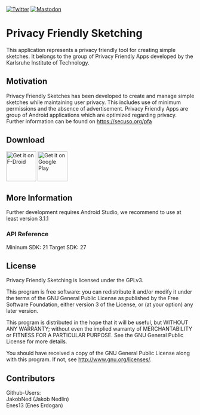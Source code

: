 [![Twitter](https://img.shields.io/badge/twitter-@SECUSOResearch-%231DA1F2.svg?&style=flat-square&logo=twitter&logoColor=1DA1F2)][Twitter]
[![Mastodon](https://img.shields.io/badge/mastodon-@SECUSO__Research@baw%C3%BC.social-%233088D4.svg?&style=flat-square&logo=mastodon&logoColor=3088D4)][Mastodon]

[Mastodon]: https://xn--baw-joa.social/@SECUSO_Research
[Twitter]: https://twitter.com/SECUSOResearch
# Privacy Friendly Sketching

This application represents a privacy friendly tool for creating simple sketches. It belongs to the group of Privacy Friendly Apps developed by the Karlsruhe Institute of Technology.

## Motivation

Privacy Friendly Sketches has been developed to create and manage simple sketches while maintaining user privacy. This includes use of minimum permissions and the absence of advertisement.
Privacy Friendly Apps are group of Android applications which are optimized regarding privacy. Further information can be found on https://secuso.org/pfa

## Download

[<img src="https://fdroid.gitlab.io/artwork/badge/get-it-on.png"
     alt="Get it on F-Droid"
     height="80">](https://f-droid.org/packages/org.secuso.privacyfriendlysketching/)
[<img src="https://play.google.com/intl/en_us/badges/images/generic/en-play-badge.png"
     alt="Get it on Google Play"
     height="80">](https://play.google.com/store/apps/details?id=org.secuso.privacyfriendlysketching)

## More Information

Further development requires Android Studio, we recommend to use at least version 3.1.1
 
### API Reference

Mininum SDK: 21
Target SDK: 27 

## License

Privacy Friendly Sketching is licensed under the GPLv3.

This program is free software: you can redistribute it and/or modify it under the terms of the GNU General Public License as published by the Free Software Foundation, either version 3 of the License, or (at your option) any later version.

This program is distributed in the hope that it will be useful, but WITHOUT ANY WARRANTY; without even the implied warranty of MERCHANTABILITY or FITNESS FOR A PARTICULAR PURPOSE. See the GNU General Public License for more details.

You should have received a copy of the GNU General Public License along with this program. If not, see http://www.gnu.org/licenses/.

## Contributors

Github-Users: <br />
JakobNed (Jakob Nedlin)<br />
Enes13 (Enes Erdogan)
